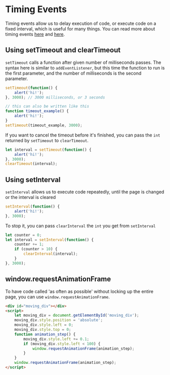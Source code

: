 
# Timing Events

Timing events allow us to delay execution of code, or execute code on a fixed interval, which is useful for many things. You can read more about timing events [here](https://www.w3schools.com/js/js_timing.asp) and [here](https://developer.mozilla.org/en-US/Add-ons/Code_snippets/Timers).

## Using setTimeout and clearTimeout

`setTimeout` calls a function after given number of milliseconds passes. The syntax here is similar to `addEventListener`, but this time the function to run is the first parameter, and the number of milliseconds is the second parameter.

```javascript
setTimeout(function() {
    alert('hi!');
}, 3000); // 3000 milliseconds, or 3 seconds

// this can also be written like this
function timeout_example() {
    alert('hi!');
}
setTimeout(timeout_example, 3000);
```

If you want to cancel the timeout before it's finished, you can pass the `int` returned by `setTimeout` to `clearTimeout`.


```javascript
let interval = setTimeout(function() {
    alert('hi!');
}, 3000);
clearTimeout(interval);
```


## Using setInterval

`setInterval` allows us to execute code repeatedly, until the page is changed or the interval is cleared

```javascript
setInterval(function() {
    alert('hi!');
}, 3000);
```

To stop it, you can pass `clearInterval` the `int` you get from `setInterval`

```javascript
let counter = 0;
let interval = setInterval(function() {
    counter += 1;
    if (counter > 10) {
        clearInterval(interval);
    }
}, 3000);

```


## window.requestAnimationFrame

To have code called 'as often as possible' without locking up the entire page, you can use `window.requestAnimationFrame`.


```html
<div id="moving_div"></div>
<script>
    let moving_div = document.getElementById('moving_div');
    moving_div.style.position = 'absolute';
    moving_div.style.left = 0;
    moving_div.style.top = 0;
    function animation_step() {
        moving_div.style.left += 0.1;
        if (moving_div.style.left < 100) {
            window.requestAnimationFrame(animation_step);
        }
    }
    window.requestAnimationFrame(animation_step);
</script>
```





